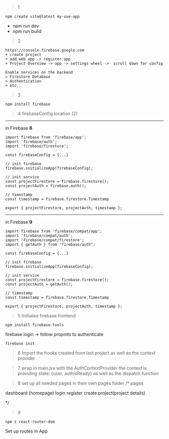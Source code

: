 >1
```
npm create vite@latest my-vue-app
```
* npm run dev
* npm run build


>2
```
https://console.firebase.google.com
+ create project
+ add web app -> register app
+ Project Overview -> app -> settings wheel ->  scroll down for config

Enable services on the backend
> Firestore Database
> Authentication
> etc..

```
>3
```
npm install firebase
```
>4
firebaseConfig location (2)
__________________________
in Firebase **8**
```
import firebase from 'firebase/app';
import 'firebase/auth';
import 'firebase/firestore';

const firebaseConfig = {...}

// init firebase
firebase.initializeApp(firebaseConfig);

// init service
const projectFirestore = firebase.firestore();
const projectAuth = firebase.auth();

// timestamp
const timestamp = firebase.firestore.Timestamp

export { projectFirestore, projectAuth, timestamp };
```
____________________________
in Firebase **9**
```
import firebase from 'firebase/compat/app';
import 'firebase/compat/auth';
import 'firebase/compat/firestore';
import { getAuth } from "firebase/auth";

const firebaseConfig = {...}

// init firebase
firebase.initializeApp(firebaseConfig);

// init service
const projectFirestore = firebase.firestore();
const projectAuth = getAuth();

// timestamp
const timestamp = firebase.firestore.Timestamp

export { projectFirestore, projectAuth, timestamp };
```

>5
Initialise firebase frontend
```
npm install firebase-tools
```
firebase login -> follow propmts to authenticate

```
firebase init
```

>6 
Import the hooks created from last project as well as the context provider

>7 
wrap <App/> in main.jsx with the AuthContextProvider
the context is providing state: {user, authIsReady} as well as the dispatch function

>8
set up all needed pages in their own pages folder
/* pages

dashboard (homepage)
login
register
create
project(project details)

*/

>9 
```
npm i react-router-dom
```
Set up routes in App
